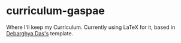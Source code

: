 # curriculum-gaspae

Where I'll keep my Curriculum. Currently using LaTeX for it, based in [Debarghya Das's](https://github.com/deedydas/Deedy-Resume) template.
